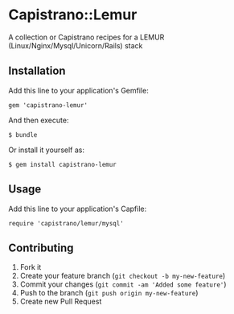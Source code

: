 # Capistrano::Lemur

A collection or Capistrano recipes for a LEMUR (Linux/Nginx/Mysql/Unicorn/Rails) stack

## Installation

Add this line to your application's Gemfile:

    gem 'capistrano-lemur'

And then execute:

    $ bundle

Or install it yourself as:

    $ gem install capistrano-lemur

## Usage

Add this line to your application's Capfile:

    require 'capistrano/lemur/mysql'

## Contributing

1. Fork it
2. Create your feature branch (`git checkout -b my-new-feature`)
3. Commit your changes (`git commit -am 'Added some feature'`)
4. Push to the branch (`git push origin my-new-feature`)
5. Create new Pull Request
